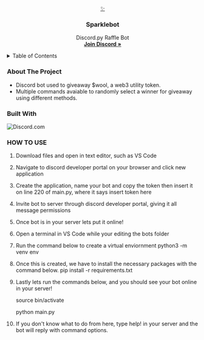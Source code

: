 <a name="readme-top"></a>
<br />
<div align="center">
  <a href="https://github.com/jsath/Sparklebot">
    ✨
  </a>

<h3 align="center">Sparklebot</h3>

  <p align="center">
    Discord.py Raffle Bot
    <br />
    <a href="https://discord.com/invite/sparklegame"><strong>Join Discord »</strong></a>
  </p>
</div>

<!-- TABLE OF CONTENTS -->
<details>
  <summary>Table of Contents</summary>
  <ol>
    <li>
      <a href="#about-the-project">About The Project</a>
      <ul>
        <li><a href="#built-with">Built With</a></li>
        <li><a href="#how-to-use">How To Use</a></li>
      </ul>
  </ol>
</details>


### About The Project

* Discord bot used to giveaway $wool, a web3 utility token. 
* Multiple commands avaiable to randomly select a winner for giveaway using different methods.

### Built With
![Discord.com]





### HOW TO USE 

1. Download files and open in text editor, such as VS Code
2. Navigate to discord developer portal on your browser and click new application 
3. Create the application, name your bot and copy the token then insert it on line 220 of main.py, where it says insert token here
4. Invite bot to server through discord developer portal, giving it all message permissions
5. Once bot is in your server lets put it online!
6. Open a terminal in VS Code while your editing the bots folder
7. Run the command below to create a virtual enviornment
      python3 -m venv env
8. Once this is created, we have to install the necessary packages with the command below. 
      pip install -r requirements.txt
9. Lastly lets run the commands below, and you should see your bot online in your server!
      
      source bin/activate
      
      python main.py
      
10. If you don't know what to do from here, type help! in your server and the bot will reply with command options. 



<!-- MARKDOWN LINKS & IMAGES -->
<!-- https://www.markdownguide.org/basic-syntax/#reference-style-links -->
[Discord.com]: https://img.shields.io/badge/-Discord.py-white?logo=discord

